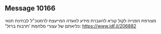 ## Message 10166

מצורפת הפנייה לקול קורא להעברת מידע לוועדה המייעצת לרמטכ"ל לבחינת תנאי כליאתם של עצורי מלחמת ‘חרבות ברזל׳:
https://www.idf.il/206882

